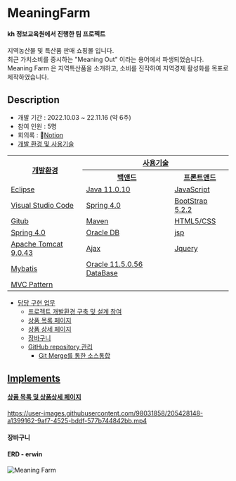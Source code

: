 # MeaningFarm

#### kh 정보교육원에서 진행한 팀 프로젝트
<p>
지역농산물 및 특산품 판매 쇼핑몰 입니다.<br />
최근 가치소비를 중시하는 "Meaning Out" 이라는 용어에서 파생되었습니다.<br />
Meaning Farm 은 지역특산품을 소개하고, 소비를 진작하여 지역경제 활성화를 목표로 제작하였습니다.
</p>

## Description
- 개발 기간 : 2022.10.03 ~ 22.11.16 (약 6주)
- 참여 인원 : 5명
- 회의록 : 📒<a href="https://messenger-kh.notion.site/86c8876e465c4caa8703e6c844bf3a48">Notion
- 개발 환경 및 사용기술
  
<table>
  <tr>
    <th rowspan="2">개발환경</th>
    <th colspan="2">사용기술</th>
  </tr>
  <tr>
    <th>백앤드</th>
    <th>프론트앤드</th>
  </tr>
  <tr>
    <td>Eclipse</td>
    <td>Java 11.0.10</td>
    <td>JavaScript</td>
  </tr>
  <tr>
    <td>Visual Studio Code</td>
    <td>Spring 4.0</td>
    <td>BootStrap 5.2.2</td>
  </tr>
  <tr>
    <td>Gitub</td>
    <td>Maven</td>
    <td>HTML5/CSS</td>
  </tr>
  <tr>
    <td>Spring 4.0</td>
    <td>Oracle DB</td>
    <td>jsp</td>
  </tr>
  <tr>
    <td>Apache Tomcat 9.0.43</td>
    <td>Ajax</td>
    <td>Jquery</td>
  </tr>
  <tr>
    <td>Mybatis</td>
    <td>Oracle 11.5.0.56 DataBase</td>
    <td></td>
  </tr>
  <tr>
    <td>MVC Pattern</td>
    <td></td>
    <td></td>
  </tr>
</table>
  
- 담당 구현 업무
  - 프로젝트 개발환경 구축 및 설계 참여
  - 상품 목록 페이지
  - 상품 상세 페이지
  - 장바구니 
  - GitHub repository 관리
    - Git Merge를 통한 소스통합

## Implements
#### 상품 목록 및 상품상세 페이지
  https://user-images.githubusercontent.com/98031858/205428148-a1399162-9af7-4525-bddf-577b744842bb.mp4

#### 장바구니

#### ERD - erwin 
  ![Meaning Farm](https://user-images.githubusercontent.com/98031858/202108666-c7389c85-ce1d-427c-8e0e-ab38d89e7bcb.jpg)


